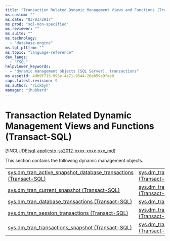 ```yaml
---
title: "Transaction Related Dynamic Management Views and Functions (Transact-SQL) | Microsoft Docs"
ms.custom: ""
ms.date: "03/03/2017"
ms.prod: "sql-non-specified"
ms.reviewer: ""
ms.suite: ""
ms.technology: 
  - "database-engine"
ms.tgt_pltfrm: ""
ms.topic: "language-reference"
dev_langs: 
  - "TSQL"
helpviewer_keywords: 
  - "dynamic management objects [SQL Server], transactions"
ms.assetid: 4db9f715-995e-4e71-9544-26eb59e9fae0
caps.latest.revision: 9
ms.author: "rickbyh"
manager: "jhubbard"
---
```

# Transaction Related Dynamic Management Views and Functions (Transact-SQL)
[!INCLUDE[tsql-appliesto-ss2012-xxxx-xxxx-xxx_md](../../../a9retired/includes/tsql-appliesto-ss2012-xxxx-xxxx-xxx-md.md)]

  This section contains the following dynamic management objects.  
  
|||  
|-|-|  
|[sys.dm_tran_active_snapshot_database_transactions &#40;Transact-SQL&#41;](../../../relational-databases/reference/system-dynamic-management-views/sys.dm-tran-active-snapshot-database-transactions-transact-sql.md)|[sys.dm_tran_active_transactions &#40;Transact-SQL&#41;](../../../relational-databases/reference/system-dynamic-management-views/sys.dm-tran-active-transactions-transact-sql.md)|  
|[sys.dm_tran_current_snapshot &#40;Transact-SQL&#41;](../../../relational-databases/reference/system-dynamic-management-views/sys.dm-tran-current-snapshot-transact-sql.md)|[sys.dm_tran_current_transaction &#40;Transact-SQL&#41;](../../../relational-databases/reference/system-dynamic-management-views/sys.dm-tran-current-transaction-transact-sql.md)|  
|[sys.dm_tran_database_transactions &#40;Transact-SQL&#41;](../../../relational-databases/reference/system-dynamic-management-views/sys.dm-tran-database-transactions-transact-sql.md)|[sys.dm_tran_locks &#40;Transact-SQL&#41;](../../../relational-databases/reference/system-dynamic-management-views/sys.dm-tran-locks-transact-sql.md)|  
|[sys.dm_tran_session_transactions &#40;Transact-SQL&#41;](../../../relational-databases/reference/system-dynamic-management-views/sys.dm-tran-session-transactions-transact-sql.md)|[sys.dm_tran_top_version_generators &#40;Transact-SQL&#41;](../../../relational-databases/reference/system-dynamic-management-views/sys.dm-tran-top-version-generators-transact-sql.md)|  
|[sys.dm_tran_transactions_snapshot &#40;Transact-SQL&#41;](../../../relational-databases/reference/system-dynamic-management-views/sys.dm-tran-transactions-snapshot-transact-sql.md)|[sys.dm_tran_version_store &#40;Transact-SQL&#41;](../../../relational-databases/reference/system-dynamic-management-views/sys.dm-tran-version-store-transact-sql.md)|  
  
  